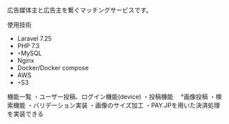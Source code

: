 広告媒体主と広告主を繋ぐマッチングサービスです。

使用技術
* Laravel 7.25
* PHP 7.3
* ◦MySQL
* Nginx 
* Docker/Docker compose
* AWS
* ◦S3


機能一覧
・ユーザー投稿、ログイン機能(device)
・投稿機能
　°画像投稿
・検索機能
・バリデーション実装
・画像のサイズ加工
・PAY.JPを用いた決済処理を実装できる

